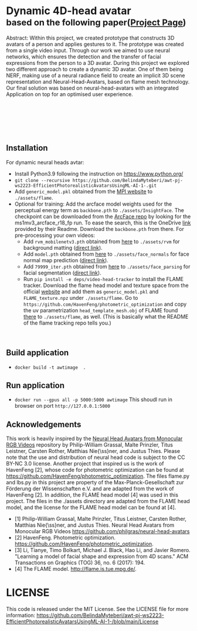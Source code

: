 # Dynamic 4D-head avatar <br><sub>based on the following paper([Project Page](https://philgras.github.io/neural_head_avatars/neural_head_avatars.html))</sub>


Abstract: 
Within this project, we created prototype that constructs 3D avatars of a person and applies gestures to it. The prototype was created from a single video input. Through our work we aimed to use neural networks, which ensures the detection and the transfer of facial expressions from the person to a 3D avatar. During this project we explored two different approach to create a dynamic 3D avatar. One of them being NERF, making use of a neural radiance field to create an implicit 3D scene representation and Neural-Head-Avatars, based on flame mesh technology. Our final solution was based on neural-head-avatars with an integrated Application on top for an optimised user experience.

<br><br>


<br>
<br>

## Installation
For dynamic neural heads avtar:
- Install Python3.9 following the instruction on https://www.python.org/
- ```git clone --recursive https://github.com/BelindaMyteberi/awt-pj-ws2223-EfficientPhotorealisticAvatarsUsingML-AI-1-.git ```
- Add ```generic_model.pkl``` obtained from the [MPI website](https://flame.is.tue.mpg.de/) to ```./assets/flame```.
- Optional for training: Add the arcface model weights used for the perceptual energy term as ```backbone.pth``` to ```./assets/InsightFace```. The checkpoint can be downloaded from the [ArcFace repo](https://github.com/deepinsight/insightface/tree/c85f5399836b604611057e194a3c30230053c490/recognition/arcface_torch)
by looking for the ms1mv3_arcface_r18_fp run. To ease the search, this is the OneDrive [link](https://onedrive.live.com/?authkey=%21AFZjr283nwZHqbA&id=4A83B6B633B029CC%215578&cid=4A83B6B633B029CC) provided by their Readme. Download the ```backbone.pth``` from there.
For pre-processing your own videos:
    - Add ```rvm_mobilenetv3.pth``` obtained from [here](https://github.com/PeterL1n/RobustVideoMatting/tree/81a10937c73f68eeddb863221c61fe6a60a1cca2) to ```./assets/rvm``` for background matting ([direct link](https://github.com/PeterL1n/RobustVideoMatting/releases/download/v1.0.0/rvm_mobilenetv3.pth)).
    - Add ```model.pth``` obtained from [here](https://github.com/boukhayma/face_normals/tree/5d6f21098b60dd5b43f82525383b2697df6e712b) to ```./assets/face_normals``` for face normal map prediction ([direct link](https://drive.google.com/file/d/1Qb7CZbM13Zpksa30ywjXEEHHDcVWHju_)).
    - Add ```79999_iter.pth``` obtained from [here](https://github.com/zllrunning/face-parsing.PyTorch/tree/d2e684cf1588b46145635e8fe7bcc29544e5537e) to ```./assets/face_parsing``` for facial segmentation ([direct link](https://drive.google.com/open?id=154JgKpzCPW82qINcVieuPH3fZ2e0P812)).
    - Run `pip install -e deps/video-head-tracker` to install the FLAME tracker.  Download the flame
     head model and texture space from the official [website](https://flame.is.tue.mpg.de/)
     and add them as ```generic_model.pkl``` and ```FLAME_texture.npz``` under ```./assets/flame```.
     Go to ```https://github.com/HavenFeng/photometric_optimization``` and copy the uv
     parametrization ```head_template_mesh.obj``` of FLAME found
     [there](https://github.com/HavenFeng/photometric_optimization/blob/master/data/head_template_mesh.obj)
     to ```./assets/flame```, as well. (This is basically what the README of the flame tracking repo
     tells you.)
<br>

## Build application
- ```docker build -t awtimage  .```
## Run application
- ```docker run --gpus all -p 5000:5000 awtimage```
This shoudl run in browser on port ```http://127.0.0.1:5000```

## Acknowledgements

This work is heavily inspired by the [Neural Head Avatars from Monocular RGB Videos](https://github.com/philgras/neural-head-avatars) repository by Philip-William Grassal, Malte Prinzler, Titus Leistner, Carsten Rother, Matthias Nie{\ss}ner, and Justus Thies. Please note that the use and distribution of neural head code is subject to the CC BY-NC 3.0 license. 
Another project that inspired us is the work of HavenFeng [2], whose code for photometric optimization can be found at https://github.com/HavenFeng/photometric_optimization. The files flame.py and lbs.py in this project are property of the Max-Planck-Gesellschaft zur Förderung der Wissenschaften e.V. and are adapted from the work of HavenFeng [2].
In addition, the FLAME head model [4] was used in this project. The files in the ./assets directory are adapted from the FLAME head model, and the license for the FLAME head model can be found at [4].

- [1] Philip-William Grassal, Malte Prinzler, Titus Leistner, Carsten Rother, Matthias Nie{\ss}ner, and Justus Thies. Neural Head Avatars from Monocular RGB Videos https://github.com/philgras/neural-head-avatars 
- [2] HavenFeng. Photometric optimization. https://github.com/HavenFeng/photometric_optimization.
- [3] Li, Tianye, Timo Bolkart, Michael J. Black, Hao Li, and Javier Romero. "Learning a model of facial shape and expression from 4D scans." ACM Transactions on Graphics (TOG) 36, no. 6 (2017): 194.
- [4] The FLAME model. http://flame.is.tue.mpg.de/.


# LICENSE
This code is released under the MIT License. See the LICENSE file for more information: https://github.com/BelindaMyteberi/awt-pj-ws2223-EfficientPhotorealisticAvatarsUsingML-AI-1-/blob/main/License




